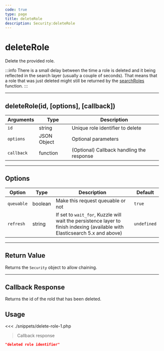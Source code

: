 ```yaml
---
code: true
type: page
title: deleteRole
description: Security:deleteRole
---
```


# deleteRole

Delete the provided role.

:::info
There is a small delay between the time a role is deleted and it being reflected in the search layer (usually a couple of seconds).
That means that a role that was just deleted might still be returned by the [searchRoles](/sdk/php/3/core-classes/security/search-roles/) function.
:::

---

## deleteRole(id, [options], [callback])

| Arguments  | Type        | Description                               |
| ---------- | ----------- | ----------------------------------------- |
| `id`       | string      | Unique role identifier to delete          |
| `options`  | JSON Object | Optional parameters                       |
| `callback` | function    | (Optional) Callback handling the response |

---

## Options

| Option     | Type    | Description                                                                                                                  | Default     |
| ---------- | ------- | ---------------------------------------------------------------------------------------------------------------------------- | ----------- |
| `queuable` | boolean | Make this request queuable or not                                                                                            | `true`      |
| `refresh`  | string  | If set to `wait_for`, Kuzzle will wait the persistence layer to finish indexing (available with Elasticsearch 5.x and above) | `undefined` |

---

## Return Value

Returns the `Security` object to allow chaining.

---

## Callback Response

Returns the id of the rold that has been deleted.

## Usage

<<< ./snippets/delete-role-1.php

> Callback response

```json
"deleted role identifier"
```
